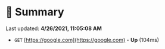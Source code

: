 # 📖 Summary
Last updated: **4/26/2021, 11:05:08 AM**

- `GET` [https://google.com](https://google.com) - **Up** (104ms)
